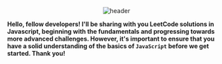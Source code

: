 <div align="center">
<img src="https://iili.io/HUadHTG.png" alt="header" />
</div>

<b>Hello, fellow developers! I'll be sharing with you LeetCode solutions in Javascript, beginning with the fundamentals and progressing towards more advanced challenges. However, it's important to ensure that you have a solid understanding of the basics of `JavaScript` before we get started. Thank you!</b>
